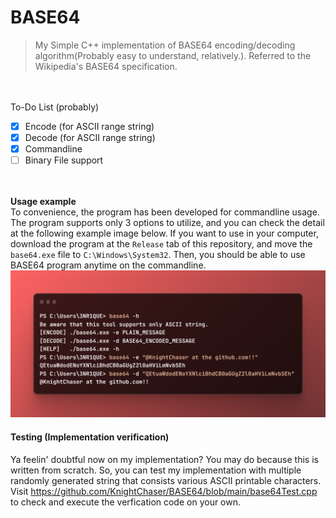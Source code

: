 # BASE64

> My Simple C++ implementation of BASE64 encoding/decoding algorithm(Probably easy to understand, relatively.). Referred to the Wikipedia's BASE64 specification.

<br><br>
To-Do List (probably)
- [X] Encode (for ASCII range string)
- [x] Decode (for ASCII range string)
- [x] Commandline
- [ ] Binary File support 

<br><br>
**Usage example** <br>
To convenience, the program has been developed for commandline usage. The program supports only 3 options to utilize, and you can check the detail at the following example image below. If you want to use in your computer, download the program at the `Release` tab of this repository, and move the `base64.exe` file to `C:\Windows\System32`. Then, you should be able to use BASE64 program anytime on the commandline. <br>
<img src="https://raw.githubusercontent.com/KnightChaser/BASE64/main/usage_example.png" width = "650">


#### Testing (Implementation verification)
Ya feelin' doubtful now on my implementation? You may do because this is written from scratch. So, you can test my implementation with multiple randomly generated string that consists various ASCII printable characters. Visit https://github.com/KnightChaser/BASE64/blob/main/base64Test.cpp to check and execute the verfication code on your own.
